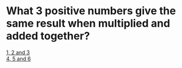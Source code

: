 # What 3 positive numbers give the same result when multiplied and added together?
[1, 2 and 3](../endings/end5.md)  
[4, 5 and 6](../endings/end6.md)